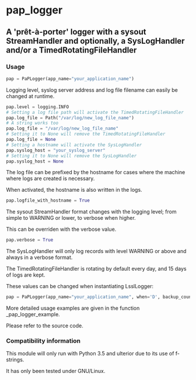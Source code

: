 # pap_logger

## A 'prêt-à-porter' logger with a sysout StreamHandler and optionally, a SysLogHandler and/or a TimedRotatingFileHandler

### Usage

```python
pap = PaPLogger(app_name="your_application_name")
```


Logging level, syslog server address and log file filename can easily be changed at runtime.
```python
pap.level = logging.INFO
# Setting a log file path will activate the TimedRotatingFileHandler
pap.log_file = Path("/var/log/new_log_file_name")
# A string works too
pap.log_file = "/var/log/new_log_file_name"
# Setting it to None will remove the TimedRotatingFileHandler
pap.log_file = None
# Setting a hostname will activate the SysLogHandler
pap.syslog_host = "your_syslog_server"
# Setting it to None will remove the SysLogHandler
pap.syslog_host = None
```
The log file can be prefixed by the hostname for cases where the machine where logs are created is necessary.

When activated, the hostname is also written in the logs.
```python
pap.logfile_with_hostname = True
```
The sysout StreamHandler format changes with the logging level; from simple to WARNING or lower, to verbose when higher.

This can be overriden with the verbose value.
```python
pap.verbose = True
```

The SysLogHandler will only log records with level WARNING or above and always in a verbose format.

The TimedRotatingFileHandler is rotating by default every day, and 15 days of logs are kept.

These values can be changed when instantiating LsslLogger:
```python
pap = PaPLogger(app_name="your_application_name", when='D', backup_count=15)
```

More detailed usage examples are given in the function _pap_logger_example.

Please refer to the source code.

### Compatibility information

This module will only run with Python 3.5 and ulterior due to its use of f-strings.

It has only been tested under GNU/Linux.